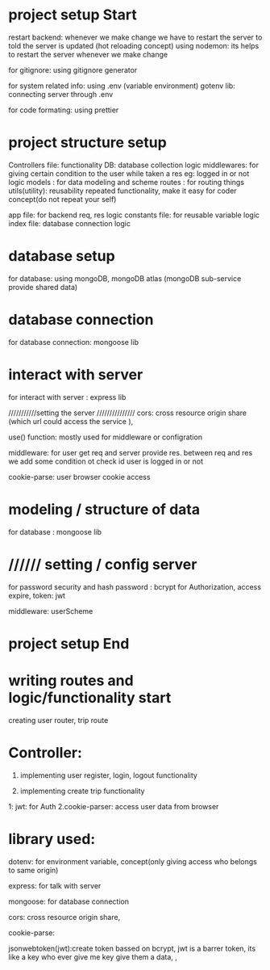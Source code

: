 # project setup Start

restart backend: whenever we make change we have to restart the server to told the server is updated (hot reloading concept)
using nodemon: its helps to restart the server whenever we make change

for gitignore: using gitignore generator

for system related info: using .env (variable environment) gotenv lib: connecting server through .env

for code formating: using prettier

# project structure setup

Controllers file: functionality
DB: database collection logic
middlewares: for giving certain condition to the user while taken a res eg: logged in or not logic
models : for data modeling and scheme
routes : for routing things
utils(utility): reusability repeated functionality, make it easy for coder concept(do not repeat your self)

app file: for backend req, res logic
constants file: for reusable variable logic
index file: database connection logic

# database setup

for database: using mongoDB, mongoDB atlas (mongoDB sub-service provide shared data)

# database connection

for database connection: mongoose lib

# interact with server

for interact with server : express lib

///////////setting the server ///////////////
cors: cross resource origin share (which url could access the service ),

use() function: mostly used for middleware or configration

middleware: for user get req and server provide res. between req and res we add some condition ot check id user is logged in or not

cookie-parse: user browser cookie access

# modeling / structure of data

for database : mongoose lib

# ////// setting / config server

for password security and hash password : bcrypt
for Authorization, access expire, token: jwt

middleware: userScheme

# project setup End

# writing routes and logic/functionality start

creating user router, trip route

# Controller:

1. implementing user register, login, logout functionality

2. implementing create trip functionality

1: jwt: for Auth
2.cookie-parser: access user data from browser

# library used:

dotenv: for environment variable, concept(only giving access who belongs to same origin)

express: for talk with server

mongoose: for database connection

cors: cross resource origin share,

cookie-parse:

jsonwebtoken(jwt):create token bassed on bcrypt, jwt is a barrer token, its like a key who ever give me key give them a data, ,

